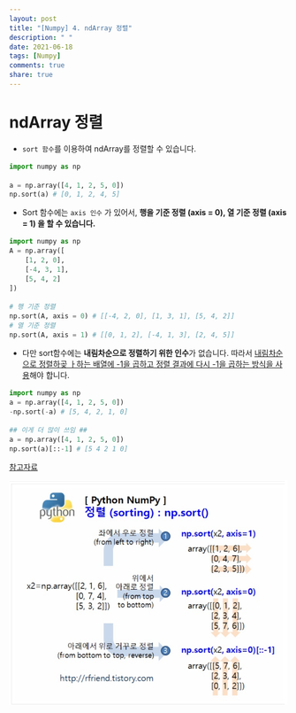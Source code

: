 ```yaml
---
layout: post
title: "[Numpy] 4. ndArray 정렬"
description: " "
date: 2021-06-18
tags: [Numpy]
comments: true
share: true
---
```


# ndArray 정렬

- `sort 함수`를 이용하여 ndArray를 정렬할 수 있습니다.

```python
import numpy as np

a = np.array([4, 1, 2, 5, 0])
np.sort(a) # [0, 1, 2, 4, 5]
```



- Sort 함수에는 `axis 인수` 가 있어서, **행을 기준 정렬 (axis = 0), 열 기준 정렬 (axis = 1) 을 할 수 있습니다.**

```python
import numpy as np
A = np.array([
    [1, 2, 0],
    [-4, 3, 1],
    [5, 4, 2]
])

# 행 기준 정렬
np.sort(A, axis = 0) # [[-4, 2, 0], [1, 3, 1], [5, 4, 2]]
# 열 기준 정렬
np.sort(A, axis = 1) # [[0, 1, 2], [-4, 1, 3], [2, 4, 5]]
```



- 다만 sort함수에는 **내림차순으로 정렬하기 위한 인수**가 없습니다. 따라서 <u>내림차순으로 정렬하곶 ㅏ하는 배열에 -1을 곱하고 정렬 결과에 다시 -1을 곱하는 방식을 사용</u>해야 합니다.

```python
import numpy as np
a = np.array([4, 1, 2, 5, 0])
-np.sort(-a) # [5, 4, 2, 1, 0]

## 이게 더 많이 쓰임 ##
a = np.array([4, 1, 2, 5, 0])
np.sort(a)[::-1] # [5 4 2 1 0]
```



[참고자료](https://rfriend.tistory.com/357)

![image-20200820192026480](images/image-20200820192026480.png)